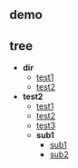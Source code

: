 ## demo


## tree
+ **dir**
  - [test1]([dir1/test1.md)
  - [test2]([dir1/test2.md)
+ **test2**
  - [test1]([test2/test1.md)
  - [test2]([test2/test2.md)
  - [test3]([test2/test3.md)
  + **sub1**
    - [sub1]([test2/sub1/sub1.md)
    - [sub2]([test2/sub1/sub2.md)
